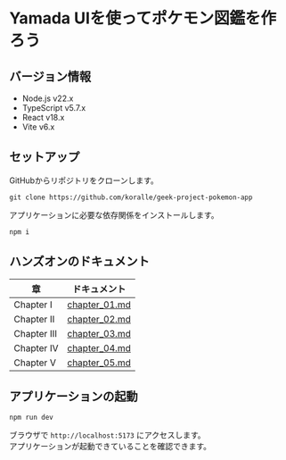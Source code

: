 # Yamada UIを使ってポケモン図鑑を作ろう

## バージョン情報

- Node.js v22.x
- TypeScript v5.7.x
- React v18.x
- Vite v6.x

## セットアップ

GitHubからリポジトリをクローンします。

```
git clone https://github.com/koralle/geek-project-pokemon-app
```

アプリケーションに必要な依存関係をインストールします。

```
npm i
```

## ハンズオンのドキュメント

| 章 | ドキュメント |
| --- | --- |
| Chapter I | [chapter_01.md](./docs/chapter_01.md) |
| Chapter II | [chapter_02.md](./docs/chapter_02.md) |
| Chapter III | [chapter_03.md](./docs/chapter_03.md) |
| Chapter IV | [chapter_04.md](./docs/chapter_04.md) |
| Chapter V | [chapter_05.md](./docs/chapter_05.md) |

## アプリケーションの起動

```
npm run dev
```

ブラウザで `http://localhost:5173` にアクセスします。  
アプリケーションが起動できていることを確認できます。
